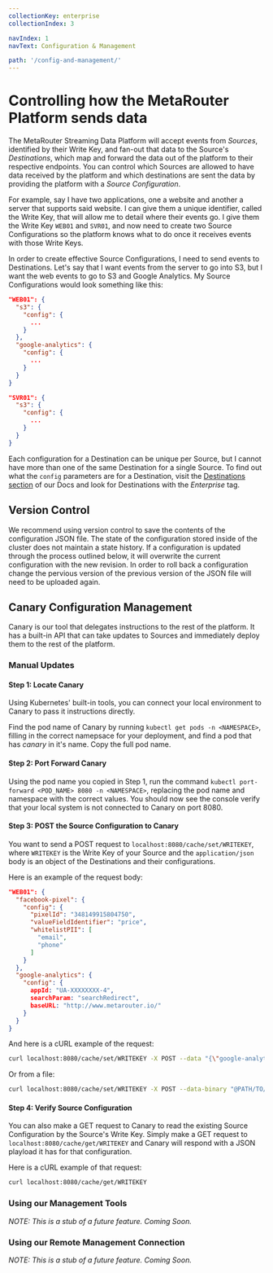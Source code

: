 ```yaml
---
collectionKey: enterprise
collectionIndex: 3

navIndex: 1
navText: Configuration & Management

path: '/config-and-management/'
---
```


# Controlling how the MetaRouter Platform sends data

The MetaRouter Streaming Data Platform will accept events from _Sources_, identified by their Write Key, and fan-out that data to the Source's _Destinations_, which map and forward the data out of the platform to their respective endpoints. You can control which Sources are allowed to have data received by the platform and which destinations are sent the data by providing the platform with a _Source Configuration_.

For example, say I have two applications, one a website and another a server that supports said website. I can give them a unique identifier, called the Write Key, that will allow me to detail where their events go. I give them the Write Key `WEB01` and `SVR01`, and now need to create two Source Configurations so the platform knows what to do once it receives events with those Write Keys.

In order to create effective Source Configurations, I need to send events to Destinations. Let's say that I want events from the server to go into S3, but I want the web events to go to S3 and Google Analytics. My Source Configurations would look something like this:

```json
"WEB01": {
  "s3": {
    "config": {
      ...
    }
  },
  "google-analytics": {
    "config": {
      ...
    }
  }
}

"SVR01": {
  "s3": {
    "config": {
      ...
    }
  }
}
```

Each configuration for a Destination can be unique per Source, but I cannot have more than one of the same Destination for a single Source. To find out what the `config` parameters are for a Destination, visit the [Destinations section](https://docs.metarouter.io/v2/clickstream/destinations/overview.html) of our Docs and look for Destinations with the _Enterprise_ tag.

## Version Control

We recommend using version control to save the contents of the configuration JSON file. The state of the configuration stored inside of the cluster does not maintain a state history. If a configuration is updated through the process outlined below, it will overwrite the current configuration with the new revision. In order to roll back a configuration change the pervious version of the previous version of the JSON file will need to be uploaded again.

## Canary Configuration Management

Canary is our tool that delegates instructions to the rest of the platform. It has a built-in API that can take updates to Sources and immediately deploy them to the rest of the platform.

### Manual Updates

#### Step 1: Locate Canary

Using Kubernetes' built-in tools, you can connect your local environment to Canary to pass it instructions directly.

Find the pod name of Canary by running `kubectl get pods -n <NAMESPACE>`, filling in the correct namepsace for your deployment, and find a pod that has _canary_ in it's name. Copy the full pod name.

#### Step 2: Port Forward Canary

Using the pod name you copied in Step 1, run the command `kubectl port-forward <POD_NAME> 8080 -n <NAMESPACE>`, replacing the pod name and namespace with the correct values. You should now see the console verify that your local system is not connected to Canary on port 8080.

#### Step 3: POST the Source Configuration to Canary

You want to send a POST request to `localhost:8080/cache/set/WRITEKEY`, where `WRITEKEY` is the Write Key of your Source and the `application/json` body is an object of the Destinations and their configurations.

Here is an example of the request body:

```json
"WEB01": {
  "facebook-pixel": {
    "config": {
      "pixelId": "348149915804750",
      "valueFieldIdentifier": "price",
      "whitelistPII": [
        "email",
        "phone"
      ]
    }
  },
  "google-analytics": {
    "config": {
      appId: "UA-XXXXXXXX-4",
      searchParam: "searchRedirect",
      baseURL: "http://www.metarouter.io/"
    }
  }
}
```

And here is a cURL example of the request:

```bash
curl localhost:8080/cache/set/WRITEKEY -X POST --data "{\"google-analytics\": {\"config\": {\"appId\": \"UA-XXXXXXXX-4\"}}}" -H "Content-type: application/json"
```

Or from a file:

```bash
curl localhost:8080/cache/set/WRITEKEY -X POST --data-binary "@PATH/TO/YOUR-CONFIG-FILE.json" -H "Content-type: application/json"
```

#### Step 4: Verify Source Configuration

You can also make a GET request to Canary to read the existing Source Configuration by the Source's Write Key. Simply make a GET request to `localhost:8080/cache/get/WRITEKEY` and Canary will respond with a JSON playload it has for that configuration.

Here is a cURL example of that request:

```bash
curl localhost:8080/cache/get/WRITEKEY
```

### Using our Management Tools

_NOTE: This is a stub of a future feature. Coming Soon._

### Using our Remote Management Connection

_NOTE: This is a stub of a future feature. Coming Soon._
